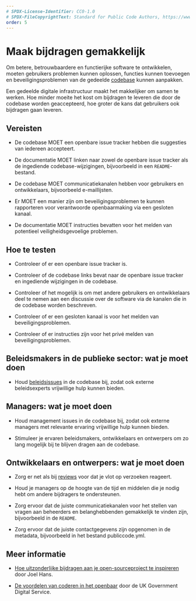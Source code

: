 ```yaml
---
# SPDX-License-Identifier: CC0-1.0
# SPDX-FileCopyrightText: Standard for Public Code Authors, https://www.standardforpubliccode.org/AUTHORS.html
order: 5
---
```


# Maak bijdragen gemakkelijk

Om betere, betrouwbaardere en functierijke software te ontwikkelen, moeten gebruikers problemen kunnen oplossen, functies kunnen toevoegen en beveiligingsproblemen van de gedeelde [codebase](../glossary.html#codebase) kunnen aanpakken.

Een gedeelde digitale infrastructuur maakt het makkelijker om samen te werken. Hoe minder moeite het kost om bijdragen te leveren die door de codebase worden geaccepteerd, hoe groter de kans dat gebruikers ook bijdragen gaan leveren.

## Vereisten

- De codebase MOET een openbare issue tracker hebben die suggesties van iedereen accepteert.

- De documentatie MOET linken naar zowel de openbare issue tracker als de ingediende codebase-wijzigingen, bijvoorbeeld in een `README`-bestand.

- De codebase MOET communicatiekanalen hebben voor gebruikers en ontwikkelaars, bijvoorbeeld e-maillijsten.

- Er MOET een manier zijn om beveiligingsproblemen te kunnen rapporteren voor verantwoorde openbaarmaking via een gesloten kanaal.

- De documentatie MOET instructies bevatten voor het melden van potentieel veiligheidsgevoelige problemen.

## Hoe te testen

- Controleer of er een openbare issue tracker is.

- Controleer of de codebase links bevat naar de openbare issue tracker en ingediende wijzigingen in de codebase.

- Controleer of het mogelijk is om met andere gebruikers en ontwikkelaars deel te nemen aan een discussie over de software via de kanalen die in de codebase worden beschreven.

- Controleer of er een gesloten kanaal is voor het melden van beveiligingsproblemen.

- Controleer of er instructies zijn voor het privé melden van beveiligingsproblemen.

## Beleidsmakers in de publieke sector: wat je moet doen

- Houd [beleidsissues](../glossary.html#beleid) in de codebase bij, zodat ook externe beleidsexperts vrijwillige hulp kunnen bieden.

## Managers: wat je moet doen

- Houd management issues in de codebase bij, zodat ook externe managers met relevante ervaring vrijwillige hulp kunnen bieden.

- Stimuleer je ervaren beleidsmakers, ontwikkelaars en ontwerpers om zo lang mogelijk bij te blijven dragen aan de codebase.

## Ontwikkelaars en ontwerpers: wat je moet doen

- Zorg er net als bij [reviews](require-review-of-contributions.html) voor dat je vlot op verzoeken reageert.

- Houd je managers op de hoogte van de tijd en middelen die je nodig hebt om andere bijdragers te ondersteunen.

- Zorg ervoor dat de juiste communicatiekanalen voor het stellen van vragen aan beheerders en belanghebbenden gemakkelijk te vinden zijn, bijvoorbeeld in de `README`.

- Zorg ervoor dat de juiste contactgegevens zijn opgenomen in de metadata, bijvoorbeeld in het bestand publiccode.yml.

## Meer informatie

* [Hoe uitzonderlijke bijdragen aan je open-sourceproject te inspireren](https://dev.to/joelhans/how-to-inspire-exceptional-contributions-to-your-open-source-project-1ebf) door Joel Hans.

* [De voordelen van coderen in het openbaar](https://gds.blog.gov.uk/2017/09/04/the-benefits-of-coding-in-the-open/) door de UK Government Digital Service.

